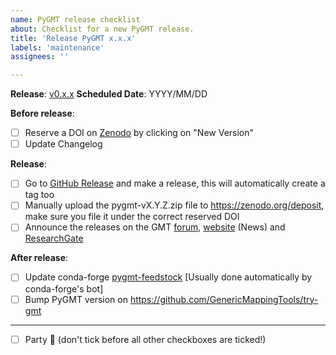 ```yaml
---
name: PyGMT release checklist
about: Checklist for a new PyGMT release.
title: 'Release PyGMT x.x.x'
labels: 'maintenance'
assignees: ''

---
```


**Release**: [v0.x.x](https://github.com/GenericMappingTools/pygmt/milestones/0.x.x)
**Scheduled Date**: YYYY/MM/DD

**Before release**:
- [ ] Reserve a DOI on [Zenodo](https://zenodo.org) by clicking on "New Version"
- [ ] Update Changelog

**Release**:
- [ ] Go to [GitHub Release](https://github.com/GenericMappingTools/pygmt/releases) and make a release, this will automatically create a tag too
- [ ] Manually upload the pygmt-vX.Y.Z.zip file to https://zenodo.org/deposit, make sure you file it under the correct reserved DOI
- [ ] Announce the releases on the GMT [forum](https://forum.generic-mapping-tools.org/c/news/), [website](https://github.com/GenericMappingTools/website) (News) and [ResearchGate](https://www.researchgate.net/project/PyGMT-A-Python-interface-for-the-Generic-Mapping-Tools)

**After release**:
- [ ] Update conda-forge [pygmt-feedstock](https://github.com/conda-forge/pygmt-feedstock) [Usually done automatically by conda-forge's bot]
- [ ] Bump PyGMT version on https://github.com/GenericMappingTools/try-gmt

---

- [ ] Party :tada: (don't tick before all other checkboxes are ticked!)
